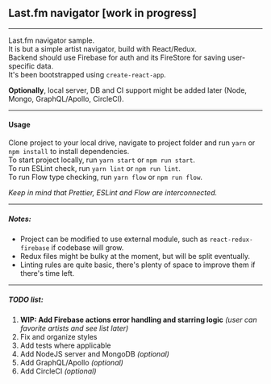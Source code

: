 ## Last.fm navigator [work in progress]

---

Last.fm navigator sample. <BR />
It is but a simple artist navigator, build with React/Redux. <BR />
Backend should use Firebase for auth and its FireStore for saving user-specific data. <BR />
It's been bootstrapped using `create-react-app`.

**Optionally**, local server, DB and CI support might be added later (Node, Mongo, GraphQL/Apollo, CircleCI).

---

#### Usage

Clone project to your local drive, navigate to project folder and run `yarn` or `npm install` to install dependencies.<BR />
To start project locally, run `yarn start` or `npm run start`.<BR />
To run ESLint check, run `yarn lint` or `npm run lint`.<BR />
To run Flow type checking, run `yarn flow` or `npm run flow`.<BR />

_Keep in mind that Prettier, ESLint and Flow are interconnected._

---

##### Notes:

* Project can be modified to use external module, such as `react-redux-firebase` if codebase will grow.
* Redux files might be bulky at the moment, but will be split eventually.
* Linting rules are quite basic, there's plenty of space to improve them if there's time left.

---

##### TODO list:

1. **WIP: Add Firebase actions error handling and starring logic**
   _(user can favorite artists and see list later)_
2. Fix and organize styles
3. Add tests where applicable
4. Add NodeJS server and MongoDB _(optional)_
5. Add GraphQL/Apollo _(optional)_
6. Add CircleCI _(optional)_
